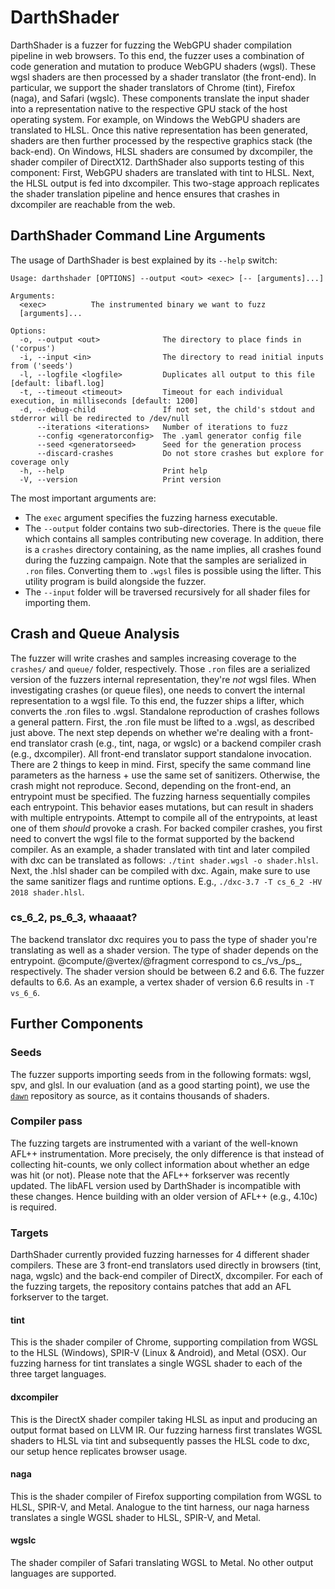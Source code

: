 # DarthShader

DarthShader is a fuzzer for fuzzing the WebGPU shader compilation pipeline in web browsers. To this end, the fuzzer uses a combination of code generation and mutation to produce WebGPU shaders (wgsl). These wgsl shaders are then processed by a shader translator (the front-end). In particular, we support the shader translators of Chrome (tint), Firefox (naga), and Safari (wgslc). These components translate the input shader into a representation native to the respective GPU stack of the host operating system. For example, on Windows the WebGPU shaders are translated to HLSL. Once this native representation has been generated, shaders are then further processed by the respective graphics stack (the back-end). On Windows, HLSL shaders are consumed by dxcompiler, the shader compiler of DirectX12. DarthShader also supports testing of this component: First, WebGPU shaders are translated with tint to HLSL. Next, the HLSL output is fed into dxcompiler. This two-stage approach replicates the shader translation pipeline and hence ensures that crashes in dxcompiler are reachable from the web.

## DarthShader Command Line Arguments

The usage of DarthShader is best explained by its `--help` switch:

```console
Usage: darthshader [OPTIONS] --output <out> <exec> [-- [arguments]...]

Arguments:
  <exec>          The instrumented binary we want to fuzz
  [arguments]...

Options:
  -o, --output <out>              The directory to place finds in ('corpus')
  -i, --input <in>                The directory to read initial inputs from ('seeds')
  -l, --logfile <logfile>         Duplicates all output to this file [default: libafl.log]
  -t, --timeout <timeout>         Timeout for each individual execution, in milliseconds [default: 1200]
  -d, --debug-child               If not set, the child's stdout and stderror will be redirected to /dev/null
      --iterations <iterations>   Number of iterations to fuzz
      --config <generatorconfig>  The .yaml generator config file
      --seed <generatorseed>      Seed for the generation process
      --discard-crashes           Do not store crashes but explore for coverage only
  -h, --help                      Print help
  -V, --version                   Print version
```

The most important arguments are:
- The `exec` argument specifies the fuzzing harness executable.
- The `--output` folder contains two sub-directories. There is the `queue` file which contains all samples contributing new coverage. In addition, there is a `crashes` directory containing, as the name implies, all crashes found during the fuzzing campaign. Note that the samples are serialized in `.ron` files. Converting them to `.wgsl` files is possible using the lifter. This utility program is build alongside the fuzzer.
- The `--input` folder will be traversed recursively for all shader files for importing them.

## Crash and Queue Analysis
The fuzzer will write crashes and samples increasing coverage to the `crashes/` and `queue/` folder, respectively. Those `.ron` files are a serialized version of the fuzzers internal representation, they're *not* wgsl files. When investigating crashes (or queue files), one needs to convert the internal representation to a wgsl file. To this end, the fuzzer ships a lifter, which converts the .ron files to .wgsl.
Standalone reproduction of crashes follows a general pattern. First, the .ron file must be lifted to a .wgsl, as described just above. The next step depends on whether we're dealing with a front-end translator crash (e.g., tint, naga, or wgslc) or a backend compiler crash (e.g., dxcompiler). All front-end translator support standalone invocation. There are 2 things to keep in mind. First, specify the same command line parameters as the harness + use the same set of sanitizers. Otherwise, the crash might not reproduce. Second, depending on the front-end, an entrypoint must be specified. The fuzzing harness sequentially compiles each entrypoint. This behavior eases mutations, but can result in shaders with multiple entrypoints. Attempt to compile all of the entrypoints, at least one of them *should* provoke a crash.
For backed compiler crashes, you first need to convert the wgsl file to the format supported by the backend compiler. As an example, a shader translated with tint and later compiled with dxc can be translated as follows: `./tint shader.wgsl -o shader.hlsl`. Next, the .hlsl shader can be compiled with dxc. Again, make sure to use the same sanitizer flags and runtime options. E.g., `./dxc-3.7 -T cs_6_2 -HV 2018 shader.hlsl`.

### cs\_6\_2, ps\_6\_3, whaaaat?
The backend translator dxc requires you to pass the type of shader you're translating as well as a shader version. The type of shader depends on the entrypoint. @compute/@vertex/@fragment correspond to cs_/vs_/ps_, respectively. The shader version should be between 6.2 and 6.6. The fuzzer defaults to 6.6. As an example, a vertex shader of version 6.6 results in `-T vs_6_6`.

## Further Components

### ****Seeds****
The fuzzer supports importing seeds from in the following formats: wgsl, spv, and glsl. In our evaluation (and as a good starting point), we use the [`dawn`](https://dawn.googlesource.com/dawn) repository as source, as it contains thousands of shaders.

### ****Compiler pass****
The fuzzing targets are instrumented with a variant of the well-known AFL++ instrumentation. More precisely, the only difference is that instead of collecting hit-counts, we only collect information about whether an edge was hit (or not). Please note that the AFL++ forkserver was recently updated. The libAFL version used by DarthShader is incompatible with these changes. Hence building with an older version of AFL++ (e.g., 4.10c) is required.

### ****Targets****
DarthShader currently provided fuzzing harnesses for 4 different shader compilers. These are 3 front-end translators used directly in browsers (tint, naga, wgslc) and the back-end compiler of DirectX, dxcompiler. For each of the fuzzing targets, the repository contains patches that add an AFL forkserver to the target.

#### ****tint****
This is the shader compiler of Chrome, supporting compilation from WGSL to the HLSL (Windows), SPIR-V (Linux & Android), and Metal (OSX). Our fuzzing harness for tint translates a single WGSL shader to each of the three target languages.

#### ****dxcompiler****
This is the DirectX shader compiler taking HLSL as input and producing an output format based on LLVM IR. Our fuzzing harness first translates WGSL shaders to HLSL via tint and subsequently passes the HLSL code to dxc, our setup hence replicates browser usage.

#### ****naga****
This is the shader compiler of Firefox supporting compilation from WGSL to HLSL, SPIR-V, and Metal. Analogue to the tint harness, our naga harness translates a single WGSL shader to HLSL, SPIR-V, and Metal.

#### ****wgslc****
The shader compiler of Safari translating WGSL to Metal. No other output languages are supported.

